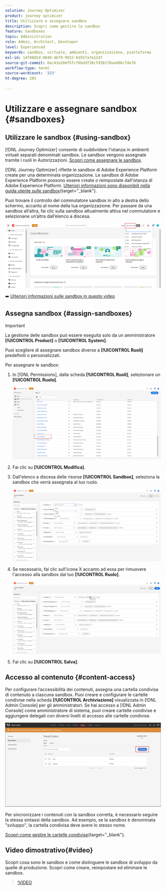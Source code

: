 ```yaml
---
solution: Journey Optimizer
product: journey optimizer
title: Utilizzare e assegnare sandbox
description: Scopri come gestire le sandbox
feature: Sandboxes
topic: Administration
role: Admin, Architect, Developer
level: Experienced
keywords: sandbox, virtuale, ambienti, organizzazione, piattaforma
exl-id: 14f80d5d-0840-4b79-9922-6d557a7e1247
source-git-commit: 0ec43a204f5fcf0bddf38cfd381f0ea496c7de70
workflow-type: tm+mt
source-wordcount: '323'
ht-degree: 28%

---
```


# Utilizzare e assegnare sandbox {#sandboxes}

## Utilizzare le sandbox {#using-sandbox}

[!DNL Journey Optimizer] consente di suddividere l&#39;istanza in ambienti virtuali separati denominati sandbox. Le sandbox vengono assegnate tramite i ruoli in Autorizzazioni. [Scopri come assegnare le sandbox](permissions.md#create-product-profile).

[!DNL Journey Optimizer] riflette le sandbox di Adobe Experience Platform create per una determinata organizzazione. Le sandbox di Adobe Experience Platform possono essere create o reimpostate dall’istanza di Adobe Experience Platform. [Ulteriori informazioni sono disponibili nella guida utente sulle sandbox](https://experienceleague.adobe.com/docs/experience-platform/sandbox/ui/user-guide.html?lang=it){target="_blank"}.

Puoi trovare il controllo del commutatore sandbox in alto a destra dello schermo, accanto al nome della tua organizzazione. Per passare da una sandbox all’altra, fai clic sulla sandbox attualmente attiva nel commutatore e selezionane un’altra dall’elenco a discesa.

![](assets/sandbox_5.png)

➡️ [Ulteriori informazioni sulle sandbox in questo video](#video)

## Assegna sandbox {#assign-sandboxes}

>[!IMPORTANT]
>
> La gestione delle sandbox può essere eseguita solo da un amministratore **[!UICONTROL Product]** o **[!UICONTROL System]**.

Puoi scegliere di assegnare sandbox diverse a **[!UICONTROL Ruoli]** predefiniti o personalizzati.

Per assegnare le sandbox:

1. In [!DNL Permissions], dalla scheda **[!UICONTROL Ruoli]**, selezionare un **[!UICONTROL Ruolo]**.

   ![](assets/sandbox_1.png)

1. Fai clic su **[!UICONTROL Modifica]**.

1. Dall&#39;elenco a discesa delle risorse **[!UICONTROL Sandbox]**, seleziona la sandbox che verrà assegnata al tuo ruolo.

   ![](assets/sandbox_3.png)

1. Se necessario, fai clic sull&#39;icona X accanto ad essa per rimuovere l&#39;accesso alla sandbox dal tuo **[!UICONTROL Ruolo]**.

   ![](assets/sandbox_4.png)

1. Fai clic su **[!UICONTROL Salva]**.

## Accesso al contenuto {#content-access}

Per configurare l’accessibilità dei contenuti, assegna una cartella condivisa di contenuto a ciascuna sandbox. Puoi creare e configurare le cartelle condivise nella scheda **[!UICONTROL Archiviazione]** visualizzata in [!DNL Admin Console] per gli amministratori. Se hai accesso a [!DNL Admin Console] come amministratore di sistema, puoi creare cartelle condivise e aggiungere delegati con diversi livelli di accesso alle cartelle condivise.

![](assets/do-not-localize/content_access.png)

Per sincronizzare i contenuti con la sandbox corretta, è necessario seguire la stessa sintassi della sandbox. Ad esempio, se la sandbox è denominata &quot;sviluppo&quot;, la cartella condivisa deve avere lo stesso nome.

[Scopri come gestire le cartelle condivise](https://helpx.adobe.com/it/enterprise/admin-guide.html/enterprise/using/manage-adobe-storage.ug.html){target="_blank"}.

## Video dimostrativo{#video}

Scopri cosa sono le sandbox e come distinguere le sandbox di sviluppo da quelle di produzione. Scopri come creare, reimpostare ed eliminare le sandbox.

>[!VIDEO](https://video.tv.adobe.com/v/3416654?captions=ita&quality=12)